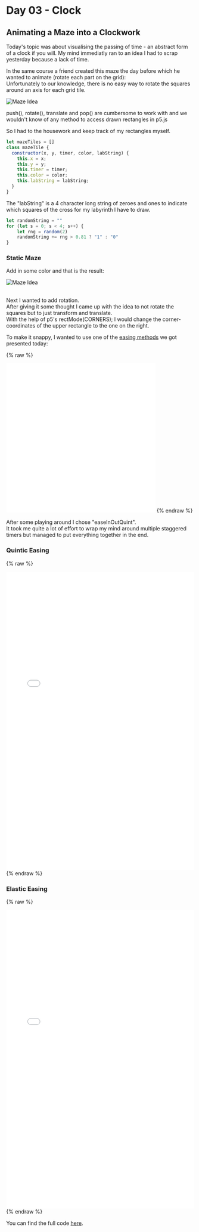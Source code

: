 # Day 03 - Clock

## Animating a Maze into a Clockwork

Today's topic was about visualising the passing of time - an abstract form of a clock if you will. My mind immediatly ran to an idea I had to scrap yesterday because a lack of time. 

In the same course a friend created this maze the day before which he wanted to animate (rotate each part on the grid): <br>
Unfortunately to our knowledge, there is no easy way to rotate the squares around an axis for each grid tile. 

![Maze Idea](content/day03/lab.png)

push(), rotate(), translate and pop() are cumbersome to work with and we wouldn't know of any method to access drawn rectangles in p5.js

So I had to the housework and keep track of my rectangles myself.

```js
let mazeTiles = []
class mazeTile {
  constructor(x, y, timer, color, labString) {
    this.x = x;
    this.y = y;
    this.timer = timer;
    this.color = color;
    this.labString = labString;
  }
}
```

The "labString" is a 4 character long string of zeroes and ones to indicate which squares of the cross for my labyrinth I have to draw.


```js
let randomString = ""
for (let s = 0; s < 4; s++) {
    let rng = random(2)
    randomString += rng > 0.81 ? "1" : "0"
}
```

### Static Maze

Add in some color and that is the result:

![Maze Idea](content/day03/maze.png)

<br>
Next I wanted to add rotation.<br>
After giving it some thought I came up with the idea to not rotate the squares but to just transform and translate. <br>
With the help of p5's rectMode(CORNERS); I would change the corner-coordinates of the upper rectangle to the one on the right.

To make it snappy, I wanted to use one of the [easing methods](https://spicyyoghurt.com/tools/easing-functions) we got presented today:


{% raw %}
<iframe src="content/day03/lerp example/embed.html" width="400" height="400" frameborder="no"></iframe>
{% endraw %}

After some playing around I chose "easeInOutQuint".<br>
It took me quite a lot of effort to wrap my mind around multiple staggered timers but managed to put everything together in the end.

### Quintic Easing

{% raw %}
<iframe src="content/day03/01/embed.html" width="100%" height="800" frameborder="no"></iframe>
{% endraw %}

### Elastic Easing


{% raw %}
<iframe src="content/day03/01-2/embed.html" width="100%" height="800" frameborder="no"></iframe>
{% endraw %}

You can find the full code [here](https://github.com/simitomorrow/GENCG/blob/master/content/day03/01/sketch.js).